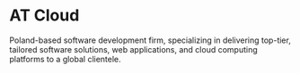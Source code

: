 # AT Cloud

Poland-based software development firm, specializing in delivering top-tier, tailored software solutions, 
web applications, and cloud computing platforms to a global clientele.
